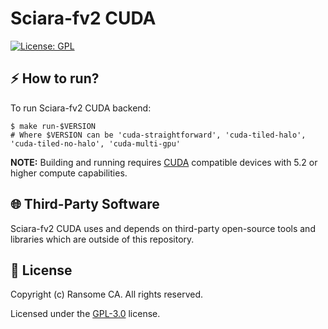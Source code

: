 # Sciara-fv2 CUDA
[![License: GPL](https://img.shields.io/badge/License-GPL-blue.svg)](/LICENSE)


## :zap: How to run?

To run Sciara-fv2 CUDA backend:
```shell script
$ make run-$VERSION
# Where $VERSION can be 'cuda-straightforward', 'cuda-tiled-halo', 'cuda-tiled-no-halo', 'cuda-multi-gpu'
```

**NOTE:** Building and running requires [CUDA](https://developer.nvidia.com/cuda-zone) compatible devices with 5.2 or higher compute capabilities.


## :globe_with_meridians: Third-Party Software
Sciara-fv2 CUDA uses and depends on third-party open-source tools and libraries which are outside of this repository.

## :page_with_curl: License

Copyright (c) Ransome CA. All rights reserved.

Licensed under the [GPL-3.0](/LICENSE) license.
